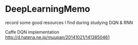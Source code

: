 # DeepLearningMemo
record some good resources I find during studying DQN &amp; RNN

Caffe DQN implementation
http://d.hatena.ne.jp/muupan/20141021/1413850461
